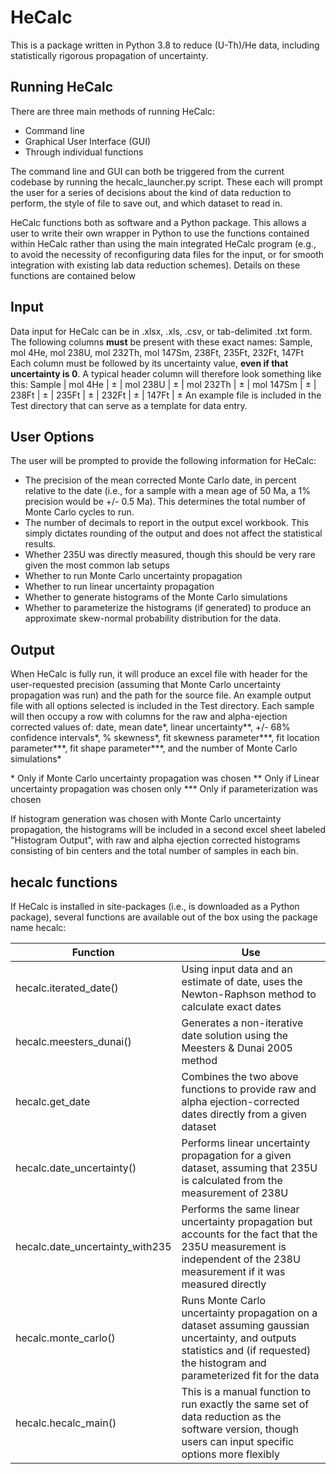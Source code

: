 # HeCalc

This is a package written in Python 3.8 to reduce (U-Th)/He data, including statistically rigorous propagation of uncertainty. 

## Running HeCalc

There are three main methods of running HeCalc:

- Command line
- Graphical User Interface (GUI)
- Through individual functions

The command line and GUI can both be triggered from the current codebase by running the hecalc_launcher.py script. These each will prompt the user for a series of decisions about the kind of data reduction to perform, the style of file to save out, and which dataset to read in.

HeCalc functions both as software and a Python package. This allows a user to write their own wrapper in Python to use the functions contained within HeCalc rather than using the main integrated HeCalc program (e.g., to avoid the necessity of reconfiguring data files for the input, or for smooth integration with existing lab data reduction schemes). Details on these functions are contained below

## Input

Data input for HeCalc can be in .xlsx, .xls, .csv, or tab-delimited .txt form. The following columns **must** be present with these exact names:
Sample, mol 4He, mol 238U, mol 232Th, mol 147Sm,  238Ft, 235Ft, 232Ft, 147Ft
Each column must be followed by its uncertainty value, **even if that uncertainty is 0**. A typical header column will therefore look something like this:
Sample | mol 4He | ± | mol 238U | ± | mol 232Th | ± | mol 147Sm | ± | 238Ft | ± | 235Ft | ± | 232Ft | ± | 147Ft | ±
An example file is included in the Test directory that can serve as a template for data entry.

## User Options

The user will be prompted to provide the following information for HeCalc:

 - The precision of the mean corrected Monte Carlo date, in percent relative to the date (i.e., for a sample with a mean age of 50 Ma, a 1% precision would be +/- 0.5 Ma). This determines the total number of Monte Carlo cycles to run.
 - The number of decimals to report in the output excel workbook. This simply dictates rounding of the output and does not affect the statistical results.
 - Whether 235U was directly measured, though this should be very rare given the most common lab setups
 - Whether to run Monte Carlo uncertainty propagation
 - Whether to run linear uncertainty propagation
 - Whether to generate histograms of the Monte Carlo simulations
 - Whether to parameterize the histograms (if generated) to produce an approximate skew-normal probability distribution for the data.

## Output

When HeCalc is fully run, it will produce an excel file with header for the user-requested precision (assuming that Monte Carlo uncertainty propagation was run) and the path for the source file. An example output file with all options selected is included in the Test directory. Each sample will then occupy a row with columns for the raw and alpha-ejection corrected values of:
date, mean date*, linear uncertainty**, +/- 68% confidence intervals*, % skewness*, fit skewness parameter***, fit location parameter***, fit shape parameter***, and the number of Monte Carlo simulations*

\* Only if Monte Carlo uncertainty propagation was chosen
\** Only if Linear uncertainty propagation was chosen only
\*** Only if parameterization was chosen

If histogram generation was chosen with Monte Carlo uncertainty propagation, the histograms will be included in a second excel sheet labeled "Histogram Output", with raw and alpha ejection corrected histograms consisting of bin centers and the total number of samples in each bin.

## hecalc functions

If HeCalc is installed in site-packages (i.e., is downloaded as a Python package), several functions are available out of the box using the package name hecalc:

|Function|Use|
|--|--|
|hecalc.iterated_date()|Using input data and an estimate of date, uses the Newton-Raphson method to calculate exact dates|
|hecalc.meesters_dunai()|Generates a non-iterative date solution using the Meesters & Dunai 2005 method|
|hecalc.get_date|Combines the two above functions to provide raw and alpha ejection-corrected dates directly from a given dataset|
|hecalc.date_uncertainty()|Performs linear uncertainty propagation for a given dataset, assuming that 235U is calculated from the measurement of 238U|
|hecalc.date_uncertainty_with235|Performs the same linear uncertainty propagation but accounts for the fact that the 235U measurement is independent of the 238U measurement if it was measured directly|
|hecalc.monte_carlo()|Runs Monte Carlo uncertainty propagation on a dataset assuming gaussian uncertainty, and outputs statistics and (if requested) the histogram and parameterized fit for the data|
|hecalc.hecalc_main()|This is a manual function to run exactly the same set of data reduction as the software version, though users can input specific options more flexibly|